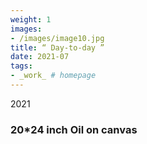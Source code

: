 ```yaml
---
weight: 1
images:
- /images/image10.jpg
title: “ Day-to-day ”
date: 2021-07
tags:
- _work_ # homepage
---
```

2021
### 20*24 inch Oil on canvas 

